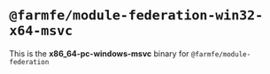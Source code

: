 # `@farmfe/module-federation-win32-x64-msvc`

This is the **x86_64-pc-windows-msvc** binary for `@farmfe/module-federation`
